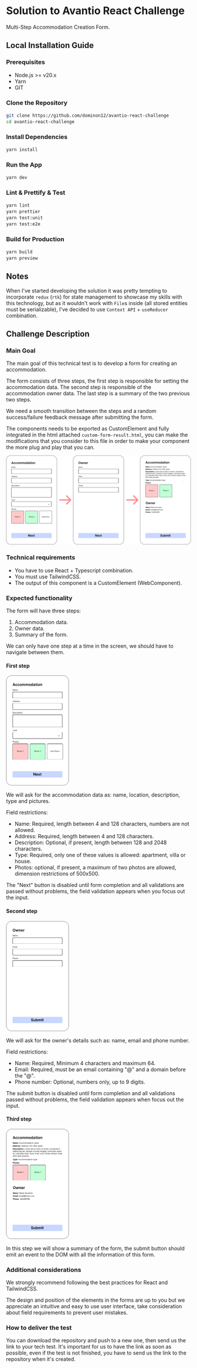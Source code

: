 # Solution to Avantio React Challenge

Multi-Step Accommodation Creation Form.

## Local Installation Guide

### Prerequisites

- Node.js >= v20.x
- Yarn
- GIT

### Clone the Repository

```bash
git clone https://github.com/dominon12/avantio-react-challenge
cd avantio-react-challenge
```

### Install Dependencies

```bash
yarn install
```

### Run the App

```bash
yarn dev
```

### Lint & Prettify & Test

```bash
yarn lint
yarn prettier
yarn test:unit
yarn test:e2e
```

### Build for Production

```bash
yarn build
yarn preview
```

## Notes

When I've started developing the solution it was pretty tempting to incorporate `redux` (`rtk`) for state management to showcase my skills with this technology, but as it wouldn't work with `File`s inside (all stored entities must be serializable), I've decided to use `Context API` + `useReducer` combination.

## Challenge Description

### Main Goal

The main goal of this technical test is to develop a form for creating an accommodation.

The form consists of three steps, the first step is responsible for setting the accommodation data. The second step is responsible of the accommodation owner data. The last step is a summary of the two previous two steps.

We need a smooth transition between the steps and a random success/failure feedback message after submitting the form.

The components needs to be exported as CustomElement and fully integrated in the html attached `custom-form-result.html`, you can make the modifications that you consider to this file in order to make your component the more plug and play that you can.

![atrends](./doc/assets/form.png)

### Technical requirements

- You have to use React + Typescript combination.
- You must use TailwindCSS.
- The output of this component is a CustomElement (WebComponent).

### Expected functionality

The form will have three steps:

1. Accommodation data.
2. Owner data.
3. Summary of the form.

We can only have one step at a time in the screen, we should have to navigate between them.

#### First step

<img src="./doc/assets/step-1.png"  height="300">

We will ask for the accommodation data as: name, location, description, type and pictures.

Field restrictions:

- Name: Required, length between 4 and 128 characters, numbers are not allowed.
- Address: Required, length between 4 and 128 characters.
- Description: Optional, if present, length between 128 and 2048 characters.
- Type: Required, only one of these values is allowed: apartment, villa or house.
- Photos: optional, if present, a maximum of two photos are allowed, dimension restrictions of 500x500.

The "Next" button is disabled until form completion and all validations are passed without problems, the field validation appears when you focus out the input.

#### Second step

<img src="./doc/assets/step-2.png"  height="300">

We will ask for the owner's details such as: name, email and phone number.

Field restrictions:

- Name: Required, Minimum 4 characters and maximum 64.
- Email: Required, must be an email containing "@" and a domain before the "@".
- Phone number: Optional, numbers only, up to 9 digits.

The submit button is disabled until form completion and all validations passed without problems, the field validation appears when focus out the input.

#### Third step

<img src="./doc/assets/step-3.png"  height="300">

In this step we will show a summary of the form, the submit button should emit an event to the DOM with all the information of this form.

### Additional considerations

We strongly recommend following the best practices for React and TailwindCSS.

The design and position of the elements in the forms are up to you but we appreciate an intuitive and easy to use user interface, take consideration about field requirements to prevent user mistakes.

### How to deliver the test

You can download the repository and push to a new one, then send us the link to your tech test. It's important for us to have the link as soon as possible, even if the test is not finished, you have to send us the link to the repository when it's created.
